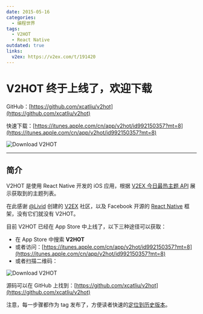 ```yaml
---
date: 2015-05-16
categories:
  - 编程世界
tags:
  - V2HOT
  - React Native
outdated: true
links:
  v2ex: https://v2ex.com/t/191420
---
```


# V2HOT 终于上线了，欢迎下载

GitHub：[https://github.com/xcatliu/v2hot](https://github.com/xcatliu/v2hot)

快速下载：[https://itunes.apple.com/cn/app/v2hot/id992150357?mt=8](https://itunes.apple.com/cn/app/v2hot/id992150357?mt=8)

![Download V2HOT](https://i.v2ex.co/feN495xC.png)

---

## 简介

V2HOT 是使用 React Native 开发的 iOS 应用，根据 [V2EX 今日最热主题 API](https://www.v2ex.com/api/topics/hot.json) 展示获取到的主题列表。

在此感谢 [@Livid](https://www.v2ex.com/member/livid) 创建的 [V2EX](https://v2ex.com/) 社区，以及 Facebook 开源的 [React Native](http://facebook.github.io/react-native/) 框架，没有它们就没有 V2HOT。

目前 V2HOT 已经在 App Store 中上线了，以下三种途径可以获取：

*   在 App Store 中搜索 **V2HOT**
*   或者访问：[https://itunes.apple.com/cn/app/v2hot/id992150357?mt=8](https://itunes.apple.com/cn/app/v2hot/id992150357?mt=8)
*   或者扫描二维码：

![Download V2HOT](https://i.v2ex.co/feN495xC.png)

源码可以在 GitHub 上找到：[https://github.com/xcatliu/v2hot](https://github.com/xcatliu/v2hot)

注意，每一步骤都作为 tag 发布了，方便读者快速的[定位到历史版本](https://github.com/xcatliu/V2HOT/releases)。
